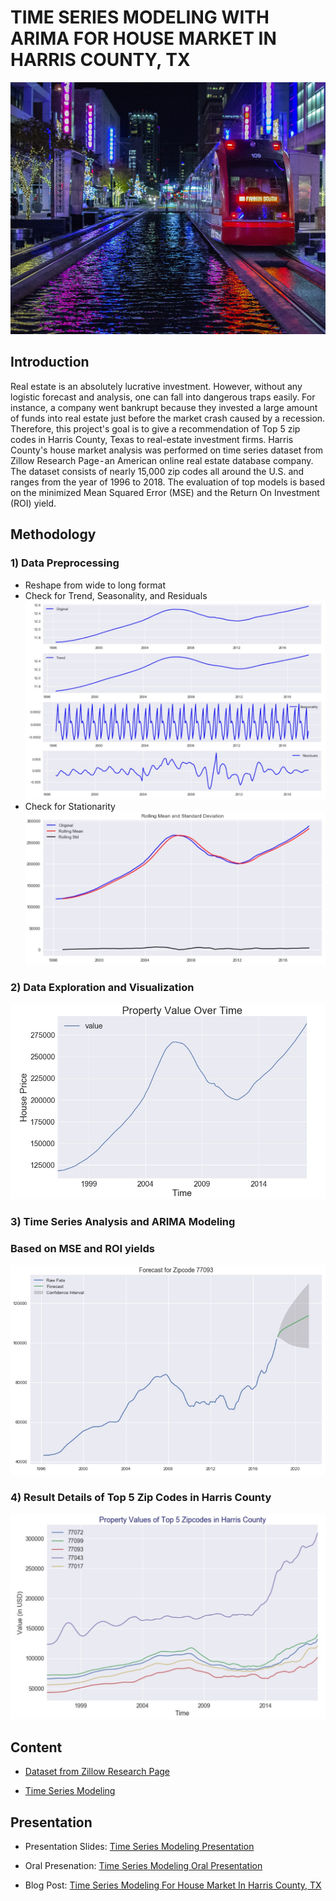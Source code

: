 # TIME SERIES MODELING WITH ARIMA FOR HOUSE MARKET IN HARRIS COUNTY, TX

![](images/houston.jpg)

## Introduction
 Real estate is an absolutely lucrative investment. However, without any logistic forecast and analysis, one can fall into dangerous traps easily. For instance, a company went bankrupt because they invested a large amount of funds into real estate just before the market crash caused by a recession. Therefore, this project's goal is to give a recommendation of Top 5 zip codes in Harris County, Texas to real-estate investment firms. Harris County's house market analysis was performed on time series dataset from Zillow Research Page - an American online real estate database company. The dataset consists of nearly 15,000 zip codes all around the U.S. and ranges from the year of 1996 to 2018. The evaluation of top models is based on the minimized Mean Squared Error (MSE) and the Return On Investment (ROI) yield. 

## Methodology
### 1) Data Preprocessing
  * Reshape from wide to long format
  * Check for Trend, Seasonality, and Residuals
  ![](images/trend_seasonal_noise.jpg)
  * Check for Stationarity
  ![](images/stationarity.jpg)

### 2) Data Exploration and Visualization
![](images/harris_value_over_time.jpg)

### 3) Time Series Analysis and ARIMA Modeling
  ### Based on MSE and ROI yields
  ![](images/model_77093.jpg)

### 4) Result Details of Top 5 Zip Codes in Harris County
![](images/top_5_value_over_time.jpg)


## Content
- <a href="https://github.com/linhmai19/housing_time_series_modeling/blob/master/zillow_data.csv">Dataset from Zillow Research Page</a> 

- <a href="https://github.com/linhmai19/housing_time_series_modeling/blob/master/time_series_modeling.ipynb">Time Series Modeling</a>

## Presentation
- Presentation Slides: <a href="https://github.com/linhmai19/housing_time_series_modeling/blob/master/time_series_presentation.pdf">Time Series Modeling Presentation</a>

- Oral Presenation: <a href="https://github.com/linhmai19/housing_time_series_modeling/blob/master/time_series_oral_pres.mp4">Time Series Modeling Oral Presentation</a>

- Blog Post: <a href="https://medium.com/@linhnp.mai/time-series-modeling-with-arima-for-house-market-in-harris-county-tx-289331a0971a">Time Series Modeling For House Market In Harris County, TX</a>




